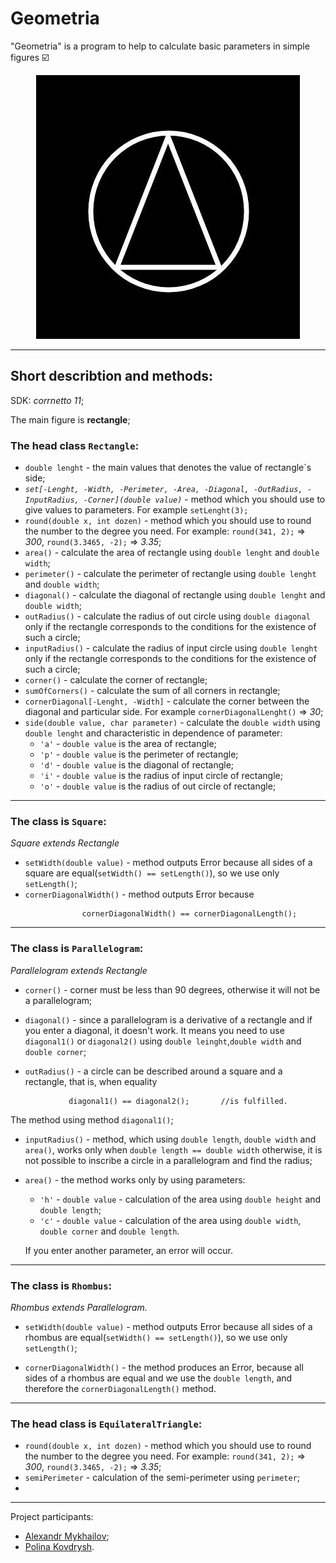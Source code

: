 # Geometria

"Geometria" is a program to help to calculate basic parameters in simple figures :ballot_box_with_check:

<div style="text-align:center">
  <img src="img_2.png" alt="img_2.png">
</div>
<!--![img_2.png](img_2.png)-->

___
## Short describtion and methods:
SDK: *corrnetto 11*;

The main figure is **rectangle**;
### The head class ```Rectangle```:
- ```double lenght``` - the main values that denotes the value of rectangle`s side;
- *```set[-Lenght, -Width, -Perimeter, -Area, -Diagonal, -OutRadius, -InputRadius, -Corner](double value)```* - method which you should use to give values to parameters. For example ```setLenght(3);```
- ```round(double x, int dozen)``` - method which you should use to round the number to the degree you need. For example: ```round(341, 2);``` => *300*, ```round(3.3465, -2);``` => *3.35*;
- ```area()``` - calculate the area of rectangle using ```double lenght``` and ```double width```;
- ```perimeter()``` - calculate the perimeter of rectangle using ```double lenght``` and ```double width```;
- ```diagonal()``` - calculate the diagonal of rectangle using ```double lenght``` and ```double width```;
- ```outRadius()``` - calculate the radius of out circle using ```double diagonal``` only if the rectangle corresponds to the conditions for the existence of such a circle;
- ```inputRadius()``` - calculate the radius of input circle using ```double lenght``` only if the rectangle corresponds to the conditions for the existence of such a circle;
- ```corner()``` - calculate the corner of rectangle;
- ```sumOfCorners()``` - calculate the sum of all corners in rectangle; 
- ```cornerDiagonal[-Lenght, -Width]``` - calculate the corner between the diagonal and particular side. For example ```cornerDiagonalLenght()``` => *30*;
- ```side(double value, char parameter)``` - calculate the ```double width``` using ```double lenght``` and characteristic in dependence of parameter:
  - `````'a'````` - ```double value``` is the area of rectangle;
  - ```'p'``` - ```double value``` is the perimeter of rectangle;
  - ```'d'``` - ```double value``` is the diagonal of rectangle;
  - ```'i'``` - ```double value``` is the radius of input circle of rectangle;
  - ```'o'``` - ```double value``` is the radius of out circle of rectangle;
___

  

### The class is ```Square```:
*Square extends Rectangle*
+ ```setWidth(double value)``` - method outputs Error because all sides of a square are equal(`setWidth() == setLength()`), so we use only `setLength()`;
+ ```cornerDiagonalWidth()``` - method outputs Error because 
```
                cornerDiagonalWidth() == cornerDiagonalLength();
```
---


### The class is ```Parallelogram```:
*Parallelogram extends Rectangle*
+ ```corner()``` - corner must be less than 90 degrees, otherwise it will not be a parallelogram;
+ ```diagonal()``` -  since a parallelogram is a derivative of a rectangle and if you enter a diagonal, it doesn't work. It means you need to use `diagonal1()` or `diagonal2()` using ```double leinght```,```double width``` and `double corner`;

+ ```outRadius()``` - a circle can be described around a square and a rectangle, that is, when equality
```
             diagonal1() == diagonal2();       //is fulfilled.
```
  The method using method `diagonal1()`;
+ ```inputRadius()``` - method, which using `double length`, `double width` and `area()`, works only when `double length == double width` otherwise, it is not possible to inscribe a circle in a parallelogram and find the radius;
+ ```area()``` - the method works only by using parameters:
  + ```'h'``` - `double value` - calculation of the area using `double height` and `double length`;
  + ```'c'``` - `double value` - calculation of the area using `double width`, `double corner` and `double length`. 
  
  If you enter another parameter, an error will occur.  
---


### The class is ```Rhombus```:
*Rhombus extends Parallelogram.*
+ ```setWidth(double value)``` - method outputs Error because all sides of a rhombus are equal(`setWidth() == setLength()`), so we use only `setLength()`;
<!--+ ```area()``` - the method works only by using parameters:
  + ```'h'``` - `double value` - calculation of the area using `double height` and `double length`;
  + ```'c'``` - `double value` - calculation or the area using `double length` and `double corner`;
  
  If you enter another parameter, an error will occur.-->
  + ```cornerDiagonalWidth()``` - the method produces an Error, because all sides of a rhombus are equal and we use the `double length`, and therefore the `cornerDiagonalLength()` method.
---


### The head class is ```EquilateralTriangle```:
+ ```round(double x, int dozen)``` - method which you should use to round the number to the degree you need. For example: ```round(341, 2);``` => *300*, ```round(3.3465, -2);``` => *3.35*;
+ ```semiPerimeter``` - calculation of the semi-perimeter using `perimeter`;
+ 




---
Project participants:
- [Alexandr Mykhailov](https://github.com/fxckAlice);
- [Polina Kovdrysh](https://github.com/pkovdrysh).
